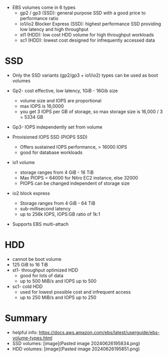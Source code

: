 - EBS volumes come in 6 types
	- gp2 / gp3 (SSD): general purpose SSD with a good price to performance ratio
	- io1/io2 Blocker Express (SSD): highest performance SSD providing low latency and high throughput
	- st1 (HDD): low cost HDD volume for high throughput workloads
	- sc1 (HDD): lowest cost designed for infrequently accessed data

# SSD
- Only the SSD variants (gp2/gp3 + io1/io2) types can be used as boot volumes
- Gp2- cost effective, low latency, 1GiB - 16Gib size
	- volume size and IOPS are proportional
	- max IOPS is 16,0000
	- you get 3 IOPS per GB of storage, so max storage size is 16,000 / 3 = 5334 GB
- Gp3- IOPS independently set from volume

- Provisioned IOPS SSD (PIOPS SSD)
	- Offers sustained IOPS performance, > 16000 IOPS
	- good for database workloads
- io1 volume
	- storage ranges from 4 GiB - 16 TiB
	- Max PIOPS = 64000 for Nitro EC2 instance, else 32000
	- PIOPS can be changed independent of storage size
- io2 block express
	- Storage ranges from 4 GiB - 64 TiB
	- sub-millisecond latency
	- up to 256k IOPS, IOPS:GB ratio of 1k:1
- Supports EBS multi-attach

# HDD
- cannot be boot volume
- 125 GiB to 16 TiB
- st1- throughput optimized HDD
	- good for lots of data
	- up to 500 MiB/s and IOPS up to 500
- sc1- cold HDD
	- used for lowest possible cost and infrequent access
	- up to 250 MiB/s and IOPS up to 250

# Summary
- helpful info: https://docs.aws.amazon.com/ebs/latest/userguide/ebs-volume-types.html
- SSD volumes: [image](Pasted image 20240626195834.png)
- HDD volumes: [image](Pasted image 20240626195851.png)